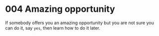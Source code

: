# 004 Amazing opportunity

If somebody offers you an amazing opportunity but you are not sure you can do it, say `yes`, then learn how to do it later.
